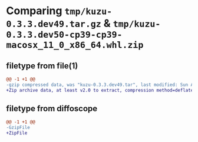 # Comparing `tmp/kuzu-0.3.3.dev49.tar.gz` & `tmp/kuzu-0.3.3.dev50-cp39-cp39-macosx_11_0_x86_64.whl.zip`

## filetype from file(1)

```diff
@@ -1 +1 @@
-gzip compressed data, was "kuzu-0.3.3.dev49.tar", last modified: Sun Apr 28 08:04:13 2024, max compression
+Zip archive data, at least v2.0 to extract, compression method=deflate
```

## filetype from diffoscope

```diff
@@ -1 +1 @@
-GzipFile
+ZipFile
```

